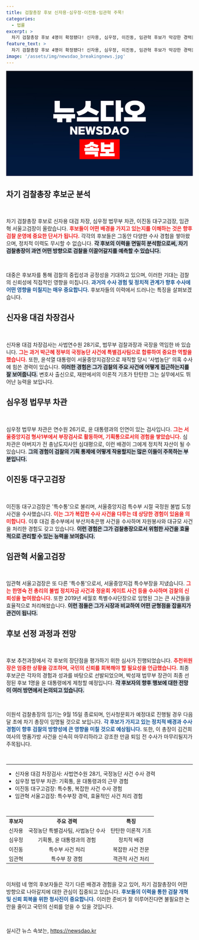 ```yaml
---
title: 검찰총장 후보 신자용·심우정·이진동·임관혁 주목!
categories:
  - 법률
excerpt: >
  차기 검찰총장 후보 4명이 확정됐다! 신자용, 심우정, 이진동, 임관혁 후보가 막강한 경력을 가진 상황에서, 이원석 검찰총장은 퇴임 전 김건희 여사 사건 수사에 어떤 영향력을 미칠까? 클릭하면 자세한 내용이 기다립니다!
feature_text: >
  차기 검찰총장 후보 4명이 확정됐다! 신자용, 심우정, 이진동, 임관혁 후보가 막강한 경력을 가진 상황에서, 이원석 검찰총장은 퇴임 전 김건희 여사 사건 수사에 어떤 영향력을 미칠까? 클릭하면 자세한 내용이 기다립니다!
image: '/assets/img/newsdao_breakingnews.jpg'
---
```


<p><img src="/assets/img/newsdao_breakingnews.jpg" alt="pcversion 속보" /></p>

<h2 data-ke-size="size26">차기 검찰총장 후보군 분석</h2>

<p data-ke-size="size16">&nbsp;</p>

<p>차기 검찰총장 후보로 신자용 대검 차장, 심우정 법무부 차관, 이진동 대구고검장, 임관혁 서울고검장이 올랐습니다. <b><span style="color: #ee2323;">후보들이 어떤 배경을 가지고 있는지를 이해하는 것은 향후 검찰 운영에 중요한 단서가 됩니다.</span></b> 각각의 후보들은 그동안 다양한 수사 경험을 쌓아왔으며, 정치적 이력도 무시할 수 없습니다. <b><span style="background-color: #21538527;">각 후보의 이력을 면밀히 분석함으로써, 차기 검찰총장이 과연 어떤 방향으로 검찰을 이끌어갈지를 예측할 수 있습니다.</span></b></p>

<p data-ke-size="size16">&nbsp;</p>

<p>대중은 후보자를 통해 검찰의 중립성과 공정성을 기대하고 있으며, 이러한 기대는 검찰의 신뢰성에 직접적인 영향을 미칩니다. <b><span style="color: #1a5490;">과거의 수사 경험 및 정치적 관계가 향후 수사에 어떤 영향을 미칠지는 매우 중요합니다.</span></b> 후보자들의 이력에서 드러나는 특징을 살펴보겠습니다.</p>

<h2 data-ke-size="size26">신자용 대검 차장검사</h2>

<p data-ke-size="size16">&nbsp;</p>

<p>신자용 대검 차장검사는 사법연수원 28기로, 법무부 검찰과장과 국장을 역임한 바 있습니다. <b><span style="color: #ee2323;">그는 과거 박근혜 정부의 국정농단 사건에 특별검사팀으로 합류하여 중요한 역할을 했습니다.</span></b> 또한, 윤석열 대통령이 서울중앙지검장으로 재직할 당시 '사법농단' 의혹 수사에 힘쓴 경력이 있습니다. <b><span style="background-color: #21538527;">이러한 경험은 그가 검찰의 주요 사건에 어떻게 접근하는지를 잘 보여줍니다.</span></b> 변호사 출신으로, 재판에서의 이론적 기초가 탄탄한 그는 실무에서도 뛰어난 능력을 보입니다.</p>

<h2 data-ke-size="size26">심우정 법무부 차관</h2>

<p data-ke-size="size16">&nbsp;</p>

<p>심우정 법무부 차관은 연수원 26기로, 윤 대통령과의 인연이 있는 검사입니다. <b><span style="color: #ee2323;">그는 서울중앙지검 형사1부에서 부장검사로 활동하며, 기획통으로서의 경험을 쌓았습니다.</span></b> 심 차관은 아버지가 전 충남도지사인 심대평으로, 이런 배경이 그에게 정치적 자산이 될 수 있습니다. <b><span style="background-color: #21538527;">그의 경험이 검찰의 기획 통제에 어떻게 작용할지는 많은 이들이 주목하는 부분입니다.</span></b></p>

<h2 data-ke-size="size26">이진동 대구고검장</h2>

<p data-ke-size="size16">&nbsp;</p>

<p>이진동 대구고검장은 '특수통'으로 불리며, 서울중앙지검 특수부 시절 국정원 불법 도청 사건을 수사했습니다. <b><span style="color: #ee2323;">이는 그가 복잡한 수사 사건을 다루는 데 상당한 경험이 있음을 의미합니다.</span></b> 이후 대검 중수부에서 부산저축은행 사건을 수사하며 자원봉사와 대규모 사건을 처리한 경험도 갖고 있습니다. <b><span style="background-color: #21538527;">이런 경험은 그가 검찰총장으로서 위험한 사건을 효율적으로 관리할 수 있는 능력을 보여줍니다.</span></b></p>

<h2 data-ke-size="size26">임관혁 서울고검장</h2>

<p data-ke-size="size16">&nbsp;</p>

<p>임관혁 서울고검장은 또 다른 '특수통'으로서, 서울중앙지검 특수부장을 지냈습니다. <b><span style="color: #ee2323;">그는 한명숙 전 총리의 불법 정치자금 사건과 정윤회 게이트 사건 등을 수사하며 검찰의 신뢰성을 높여왔습니다.</span></b> 또한 2019년 세월호 특별수사단장으로 임명된 그는 큰 사건들을 효율적으로 처리해왔습니다. <b><span style="background-color: #21538527;">이런 점들은 그가 시장과 비교하여 어떤 균형점을 잡을지가 관건이 됩니다.</span></b></p>

<h2 data-ke-size="size26">후보 선정 과정과 전망</h2>

<p data-ke-size="size16">&nbsp;</p>

<p>후보 추천과정에서 각 후보의 장단점을 평가하기 위한 심사가 진행되었습니다. <b><span style="color: #ee2323;">추천위원장은 엄중한 상황을 강조하며, 국민의 신뢰를 회복해야 할 필요성을 언급했습니다.</span></b> 최종 후보군은 각자의 경험과 성과를 바탕으로 선발되었으며, 박성재 법무부 장관이 최종 선정된 후보 1명을 윤 대통령에게 제청할 예정입니다. <b><span style="background-color: #21538527;">각 후보자의 향후 행보에 대한 전망이 여러 방면에서 논의되고 있습니다.</span></b></p>

<p data-ke-size="size16">&nbsp;</p>

<p>이원석 검찰총장의 임기는 9월 15일 종료되며, 인사청문회가 예정대로 진행될 경우 다음 달 초에 차기 총장이 임명될 것으로 보입니다. <b><span style="color: #1a5490;">각 후보가 가지고 있는 정치적 배경과 수사 경험이 향후 검찰의 방향성에 큰 영향을 미칠 것으로 예상됩니다.</span></b> 또한, 이 총장이 김건희 여사의 명품가방 사건을 신속히 마무리하라고 강조한 만큼 퇴임 전 수사가 마무리될지가 주목됩니다. </p>

<p data-ke-size="size16">&nbsp;</p>

<hr />

<ul>
    <li>신자용 대검 차장검사: 사법연수원 28기, 국정농단 사건 수사 경력</li>
    <li>심우정 법무부 차관: 기획통, 윤 대통령과의 근무 경험</li>
    <li>이진동 대구고검장: 특수통, 복잡한 사건 수사 경험</li>
    <li>임관혁 서울고검장: 특수부장 경력, 효율적인 사건 처리 경험</li>
</ul>

<p data-ke-size="size16">&nbsp;</p>

<table style="border-collapse: collapse; width: 100%;">
    <tr>
        <td style="text-align: center; height: 17px;"><b>후보자</b></td>
        <td style="text-align: center; height: 17px;"><b>주요 경력</b></td>
        <td style="text-align: center; height: 17px;"><b>특징</b></td>
    </tr>
    <tr>
        <td style="text-align: center; height: 17px;">신자용</td>
        <td style="text-align: center; height: 17px;">국정농단 특별검사팀, 사법농단 수사</td>
        <td style="text-align: center; height: 17px;">탄탄한 이론적 기초</td>
    </tr>
    <tr>
        <td style="text-align: center; height: 17px;">심우정</td>
        <td style="text-align: center; height: 17px;">기획통, 윤 대통령과의 경험</td>
        <td style="text-align: center; height: 17px;">정치적 배경</td>
    </tr>
    <tr>
        <td style="text-align: center; height: 17px;">이진동</td>
        <td style="text-align: center; height: 17px;">특수부 사건 처리</td>
        <td style="text-align: center; height: 17px;">복잡한 사건 전문</td>
    </tr>
    <tr>
        <td style="text-align: center; height: 17px;">임관혁</td>
        <td style="text-align: center; height: 17px;">특수부 장 경험</td>
        <td style="text-align: center; height: 17px;">객관적 사건 처리</td>
    </tr>
</table>

<p data-ke-size="size16">&nbsp;</p>

<p>이처럼 네 명의 후보자들은 각기 다른 배경과 경험을 갖고 있어, 차기 검찰총장이 어떤 방향으로 나아갈지에 대한 관심이 집중되고 있습니다. <b><span style="color: #1a5490;">후보들의 이력을 통한 검찰 개혁 및 신뢰 회복을 위한 청사진이 중요합니다.</span></b> 이러한 준비가 잘 이루어진다면 불필요한 논란을 줄이고 국민의 신뢰를 얻을 수 있을 것입니다. </p>

<p data-ke-size="size16">&nbsp;</p>
실시간 뉴스 속보는, <a href="https://newsdao.kr" rel="dofollow">https://newsdao.kr</a>


